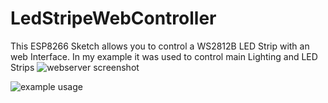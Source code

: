 # LedStripeWebController
This ESP8266 Sketch allows you to control a WS2812B LED Strip with an web Interface. In my example it was used to control main Lighting and LED Strips
![webserver screenshot](https://imgur.com/g6FjKRF)

![example usage](https://imgur.com/mPe5dJC)
